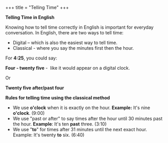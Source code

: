 +++
title = "Telling Time"
+++

**Telling Time in English**

Knowing how to tell time correctly in English is important for everyday
conversation. In English, there are two ways to tell time:

  - Digital – which is also the easiest way to tell time.
  - Classical - where you say the minutes first then the hour.

For **4:25**, you could say:

**Four - twenty five** -  like it would appear on a digital clock.

Or

**Twenty five after/past four**

**Rules for telling time using the classical method**

  - We use **o'clock** when it is exactly on the hour. **Example:** It's
    nine **o'clock**. (9:00)
  - We use "past or after" to say times after the hour until 30 minutes
    past the hour. **Example**: It's ten **past** three. (3:10)
  - We use "**to**" for times after 31 minutes until the next exact
    hour. Example: It's twenty **to** six. (6:40)
